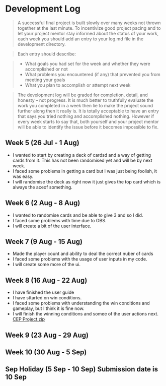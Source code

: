 # Development Log
> A successful final project is built slowly over many weeks not thrown together at the last minute. To incentivize good project pacing and to let your project mentor stay informed about the status of your work, each week you should add an entry to your log.md file in the development directory.

> Each entry should describe:

> - What goals you had set for the week and whether they were accomplished or not
> - What problems you encountered (if any) that prevented you from meeting your goals
> - What you plan to accomplish or attempt next week

> The development log will be graded for completion, detail, and honesty – not progress. It is much better to truthfully evaluate the work you completed in a week then lie to make the project sound further along then it really is. It is totally acceptable to have an entry that says you tried nothing and accomplished nothing. However if every week starts to say that, both yourself and your project mentor will be able to identify the issue before it becomes impossible to fix.

## Week 5 (26 Jul - 1 Aug)

- I wanted to start by creating a deck of cardsd and a way of getting cards from it. This has not been randomised yet and will be by next week.
- I faced some problems in getting a card but I was just being foolish, it was easy.
- I will randomise the deck as right now it just gives the top card which is always the aceof something.

## Week 6 (2 Aug - 8 Aug)
- I wanted to randomise cards and be able to give 3 and so I did.
- I faced some problems with time due to OBS.
- I will create a bit of the user interface.

## Week 7 (9 Aug - 15 Aug)
- Made the player count and ability to deal the correct nuber of cards
- I faced some problems with the usage of user inputs in my code.
- I will create some more of the ui.

## Week 8 (16 Aug - 22 Aug)
- I have finished the user guide
- I have sttarted on win conditions.
- I faced some problems with understanding the win conditions and gameplay, but I think it is fine now.
- I will finish the winning conditions and somee of the user actions next.
[CEP Project.zip](https://github.com/APeXPi/2022-Y3CEP/files/9438106/CEP.Project.zip)


## Week 9 (23 Aug - 29 Aug)

## Week 10 (30 Aug - 5 Sep)

## Sep Holiday (5 Sep - 10 Sep) **Submission date is 10 Sep**
